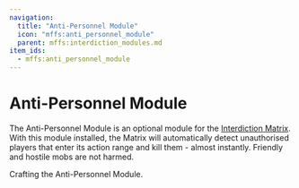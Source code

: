 ```yaml
---
navigation:
  title: "Anti-Personnel Module"
  icon: "mffs:anti_personnel_module"
  parent: mffs:interdiction_modules.md
item_ids:
  - mffs:anti_personnel_module
---
```


# Anti-Personnel Module

<ItemImage id="mffs:anti_personnel_module" />

The <Color id="dark_purple">Anti-Personnel Module</Color> is an optional module for the [Interdiction Matrix](../machines/interdiction_matrix.md). With this module installed, the Matrix will automatically detect unauthorised players that enter its action range and kill them - almost instantly. Friendly and hostile mobs are not harmed.

Crafting the <Color id="dark_purple">Anti-Personnel Module</Color>.

<Recipe id="mffs:anti_personnel_module" />

